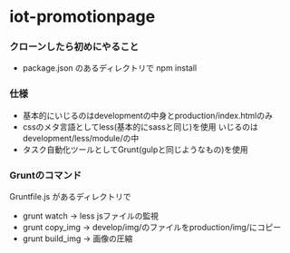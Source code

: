 # iot-promotionpage

### クローンしたら初めにやること
* package.json のあるディレクトリで npm install

### 仕様
* 基本的にいじるのはdevelopmentの中身とproduction/index.htmlのみ
* cssのメタ言語としてless(基本的にsassと同じ)を使用 いじるのはdevelopment/less/module/の中
* タスク自動化ツールとしてGrunt(gulpと同じようなもの)を使用

### Gruntのコマンド
Gruntfile.js があるディレクトリで
* grunt watch → less jsファイルの監視
* grunt copy_img → develop/img/のファイルをproduction/img/にコピー
* grunt build_img → 画像の圧縮
